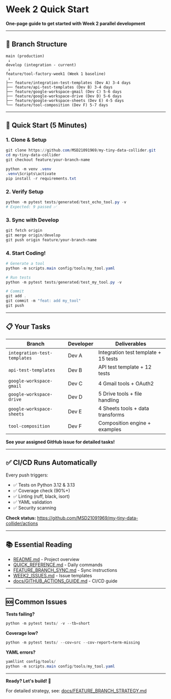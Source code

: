 # Week 2 Quick Start

**One-page guide to get started with Week 2 parallel development**

---

## 🌳 Branch Structure

```
main (production)
 ↓
develop (integration - current)
 ↓
feature/tool-factory-week1 (Week 1 baseline)
 ↓
├── feature/integration-test-templates (Dev A) 3-4 days
├── feature/api-test-templates (Dev B) 3-4 days
├── feature/google-workspace-gmail (Dev C) 5-6 days
├── feature/google-workspace-drive (Dev D) 5-6 days
├── feature/google-workspace-sheets (Dev E) 4-5 days
└── feature/tool-composition (Dev F) 5-7 days
```

---

## 🚀 Quick Start (5 Minutes)

### **1. Clone & Setup**
```powershell
git clone https://github.com/MSD21091969/my-tiny-data-collider.git
cd my-tiny-data-collider
git checkout feature/your-branch-name

python -m venv .venv
.venv\Scripts\activate
pip install -r requirements.txt
```

### **2. Verify Setup**
```powershell
python -m pytest tests/generated/test_echo_tool.py -v
# Expected: 9 passed ✅
```

### **3. Sync with Develop**
```powershell
git fetch origin
git merge origin/develop
git push origin feature/your-branch-name
```

### **4. Start Coding!**
```powershell
# Generate a tool
python -m scripts.main config/tools/my_tool.yaml

# Run tests
python -m pytest tests/generated/test_my_tool.py -v

# Commit
git add .
git commit -m "feat: add my_tool"
git push
```

---

## 📋 Your Tasks

| Branch | Developer | Deliverables |
|--------|-----------|--------------|
| `integration-test-templates` | Dev A | Integration test template + 15 tests |
| `api-test-templates` | Dev B | API test template + 12 tests |
| `google-workspace-gmail` | Dev C | 4 Gmail tools + OAuth2 |
| `google-workspace-drive` | Dev D | 5 Drive tools + file handling |
| `google-workspace-sheets` | Dev E | 4 Sheets tools + data transforms |
| `tool-composition` | Dev F | Composition engine + examples |

**See your assigned GitHub issue for detailed tasks!**

---

## ✅ CI/CD Runs Automatically

Every push triggers:
- ✅ Tests on Python 3.12 & 3.13
- ✅ Coverage check (90%+)
- ✅ Linting (ruff, black, isort)
- ✅ YAML validation
- ✅ Security scanning

**Check status:** https://github.com/MSD21091969/my-tiny-data-collider/actions

---

## 📚 Essential Reading

- [README.md](../README.md) - Project overview
- [QUICK_REFERENCE.md](../QUICK_REFERENCE.md) - Daily commands
- [FEATURE_BRANCH_SYNC.md](FEATURE_BRANCH_SYNC.md) - Sync instructions
- [WEEK2_ISSUES.md](WEEK2_ISSUES.md) - Issue templates
- [docs/GITHUB_ACTIONS_GUIDE.md](../docs/GITHUB_ACTIONS_GUIDE.md) - CI/CD guide

---

## 🆘 Common Issues

**Tests failing?**
```powershell
python -m pytest tests/ -v --tb=short
```

**Coverage low?**
```powershell
python -m pytest tests/ --cov=src --cov-report=term-missing
```

**YAML errors?**
```powershell
yamllint config/tools/
python -m scripts.main config/tools/my_tool.yaml
```

---

**Ready? Let's build! 🚀**

For detailed strategy, see: [docs/FEATURE_BRANCH_STRATEGY.md](../docs/FEATURE_BRANCH_STRATEGY.md)
